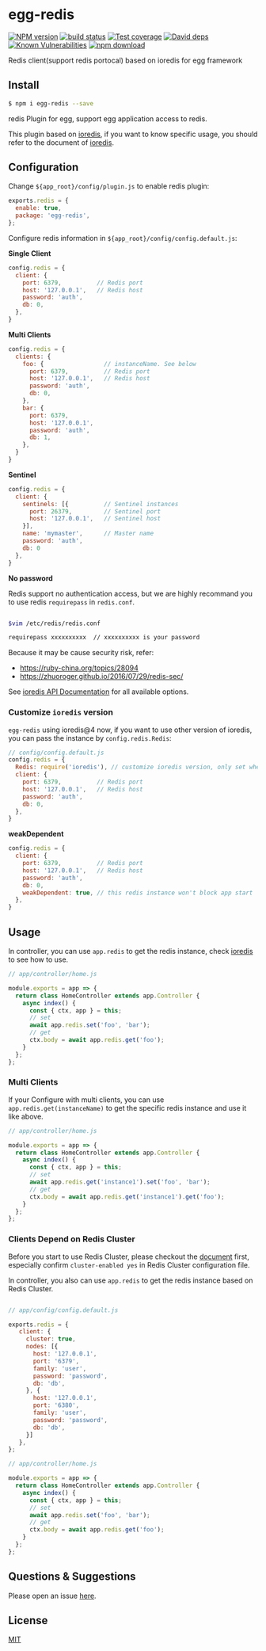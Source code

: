# egg-redis

[![NPM version][npm-image]][npm-url]
[![build status][travis-image]][travis-url]
[![Test coverage][codecov-image]][codecov-url]
[![David deps][david-image]][david-url]
[![Known Vulnerabilities][snyk-image]][snyk-url]
[![npm download][download-image]][download-url]

[npm-image]: https://img.shields.io/npm/v/egg-redis.svg?style=flat-square
[npm-url]: https://npmjs.org/package/egg-redis
[travis-image]: https://img.shields.io/travis/eggjs/egg-redis.svg?style=flat-square
[travis-url]: https://travis-ci.org/eggjs/egg-redis
[codecov-image]: https://img.shields.io/codecov/c/github/eggjs/egg-redis.svg?style=flat-square
[codecov-url]: https://codecov.io/github/eggjs/egg-redis?branch=master
[david-image]: https://img.shields.io/david/eggjs/egg-redis.svg?style=flat-square
[david-url]: https://david-dm.org/eggjs/egg-redis
[snyk-image]: https://snyk.io/test/npm/egg-redis/badge.svg?style=flat-square
[snyk-url]: https://snyk.io/test/npm/egg-redis
[download-image]: https://img.shields.io/npm/dm/egg-redis.svg?style=flat-square
[download-url]: https://npmjs.org/package/egg-redis

Redis client(support redis portocal) based on ioredis for egg framework

## Install

```bash
$ npm i egg-redis --save
```

redis Plugin for egg, support egg application access to redis.

This plugin based on [ioredis](https://github.com/luin/ioredis), if you want to know specific usage, you should refer to the document of [ioredis](https://github.com/luin/ioredis).

## Configuration

Change `${app_root}/config/plugin.js` to enable redis plugin:

```js
exports.redis = {
  enable: true,
  package: 'egg-redis',
};
```

Configure redis information in `${app_root}/config/config.default.js`:

**Single Client**

```javascript
config.redis = {
  client: {
    port: 6379,          // Redis port
    host: '127.0.0.1',   // Redis host
    password: 'auth',
    db: 0,
  },
}
```

**Multi Clients**

```javascript
config.redis = {
  clients: {
    foo: {                 // instanceName. See below
      port: 6379,          // Redis port
      host: '127.0.0.1',   // Redis host
      password: 'auth',
      db: 0,
    },
    bar: {
      port: 6379,
      host: '127.0.0.1',
      password: 'auth',
      db: 1,
    },
  }
}
```

**Sentinel**

```javascript
config.redis = {
  client: {
    sentinels: [{          // Sentinel instances
      port: 26379,         // Sentinel port
      host: '127.0.0.1',   // Sentinel host
    }],
    name: 'mymaster',      // Master name
    password: 'auth',
    db: 0
  },
}
```

**No password**

Redis support no authentication access, but we are highly recommand you to use redis `requirepass` in `redis.conf`.

```bash

$vim /etc/redis/redis.conf

requirepass xxxxxxxxxx  // xxxxxxxxxx is your password

```

Because it may be cause security risk, refer:

- https://ruby-china.org/topics/28094
- https://zhuoroger.github.io/2016/07/29/redis-sec/

See [ioredis API Documentation](https://github.com/luin/ioredis/blob/master/API.md#new_Redis) for all available options.

### Customize `ioredis` version

`egg-redis` using ioredis@4 now, if you want to use other version of ioredis, you can pass the instance by `config.redis.Redis`:

```js
// config/config.default.js
config.redis = {
  Redis: require('ioredis'), // customize ioredis version, only set when you needed
  client: {
    port: 6379,          // Redis port
    host: '127.0.0.1',   // Redis host
    password: 'auth',
    db: 0,
  },
}
```

**weakDependent**

```javascript
config.redis = {
  client: {
    port: 6379,          // Redis port
    host: '127.0.0.1',   // Redis host
    password: 'auth',
    db: 0,
    weakDependent: true, // this redis instance won't block app start
  },
}
```

## Usage

In controller, you can use `app.redis` to get the redis instance, check [ioredis](https://github.com/luin/ioredis#basic-usage) to see how to use.

```js
// app/controller/home.js

module.exports = app => {
  return class HomeController extends app.Controller {
    async index() {
      const { ctx, app } = this;
      // set
      await app.redis.set('foo', 'bar');
      // get
      ctx.body = await app.redis.get('foo');
    }
  };
};
```

### Multi Clients

If your Configure with multi clients, you can use `app.redis.get(instanceName)` to get the specific redis instance and use it like above.

```js
// app/controller/home.js

module.exports = app => {
  return class HomeController extends app.Controller {
    async index() {
      const { ctx, app } = this;
      // set
      await app.redis.get('instance1').set('foo', 'bar');
      // get
      ctx.body = await app.redis.get('instance1').get('foo');
    }
  };
};
```


### Clients Depend on Redis Cluster

Before you start to use Redis Cluster, please checkout the [document](https://redis.io/topics/cluster-tutorial) first, especially confirm `cluster-enabled yes` in Redis Cluster configuration file.

In controller, you also can use `app.redis` to get the redis instance based on Redis Cluster.

```js

// app/config/config.default.js

exports.redis = {
   client: {
     cluster: true,
     nodes: [{
       host: '127.0.0.1',
       port: '6379',
       family: 'user',
       password: 'password',
       db: 'db',
     }, {
       host: '127.0.0.1',
       port: '6380',
       family: 'user',
       password: 'password',
       db: 'db',
     }]
   },
};

// app/controller/home.js

module.exports = app => {
  return class HomeController extends app.Controller {
    async index() {
      const { ctx, app } = this;
      // set
      await app.redis.set('foo', 'bar');
      // get
      ctx.body = await app.redis.get('foo');
    }
  };
};
```


## Questions & Suggestions

Please open an issue [here](https://github.com/eggjs/egg/issues).

## License

[MIT](LICENSE)
